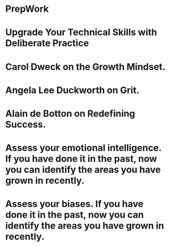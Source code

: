 # PrepWork

# Upgrade Your Technical Skills with Deliberate Practice

# Carol Dweck on the Growth Mindset.

# Angela Lee Duckworth on Grit.
 
# Alain de Botton on Redefining Success.

# Assess your emotional intelligence. If you have done it in the past, now you can identify the areas you have grown in recently.

# Assess your biases. If you have done it in the past, now you can identify the areas you have grown in recently.
